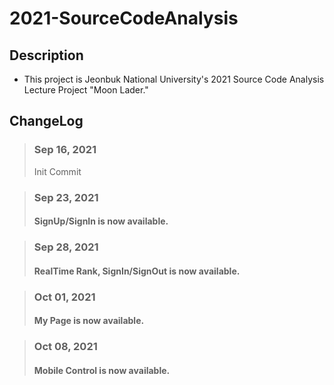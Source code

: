2021-SourceCodeAnalysis
=

## Description
- This project is Jeonbuk National University's 2021 Source Code Analysis Lecture Project "Moon Lader."

## ChangeLog
> ### Sep 16, 2021
> Init Commit

> ### Sep 23, 2021
> #### SignUp/SignIn is now available.

> ### Sep 28, 2021
> #### RealTime Rank, SignIn/SignOut is now available.

> ### Oct 01, 2021
> #### My Page is now available.

> ### Oct 08, 2021
> #### Mobile Control is now available.
